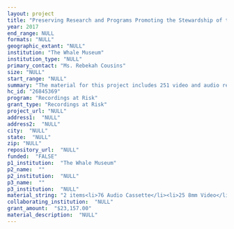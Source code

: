 ```yaml
--- 
layout: project 
title: "Preserving Research and Programs Promoting the Stewardship of the Endangered Southern Resident Orcas"
year: 2017
end_range: NULL
formats: "NULL"
geographic_extant: "NULL"
institution: "The Whale Museum"
institution_type: "NULL"
primary_contact: "Ms. Rebekah Cousins"
size: "NULL"
start_range: "NULL"
summary: "The material for this project includes 251 video and audio recordings comprised of historic documentation and research of an endangered population of orcas, interviews and explanations by original researchers, and documentation of programs implemented by the museum to promote the stewardship of whales. The recordings are at risk because of their format and storage environment. Their contents are valuable to regional, national and international researchers and educators, community members, and to efforts to conserve and protect our oceans."
hc_id: "26845369"
program: "Recordings at Risk"
grant_type: "Recordings at Risk"
project_url: "NULL"
address1:  "NULL"
address2:  "NULL"
city:  "NULL"
state:  "NULL"
zip: "NULL"
repository_url:  "NULL"
funded:  "FALSE"
p1_institution:  "The Whale Museum"
p2_name:  ""
p2_institution:  "NULL"
p3_name:  ""
p3_institution:  "NULL"
material_string: "2 items<li>76 Audio Cassette</li><li>25 8mm Video</li><li>35 Dv Cam</li><li>113 Vhs</li>"
collaborating_institution:  "NULL"
grant_amount:  "$23,157.00"
material_description:  "NULL"
---
```

